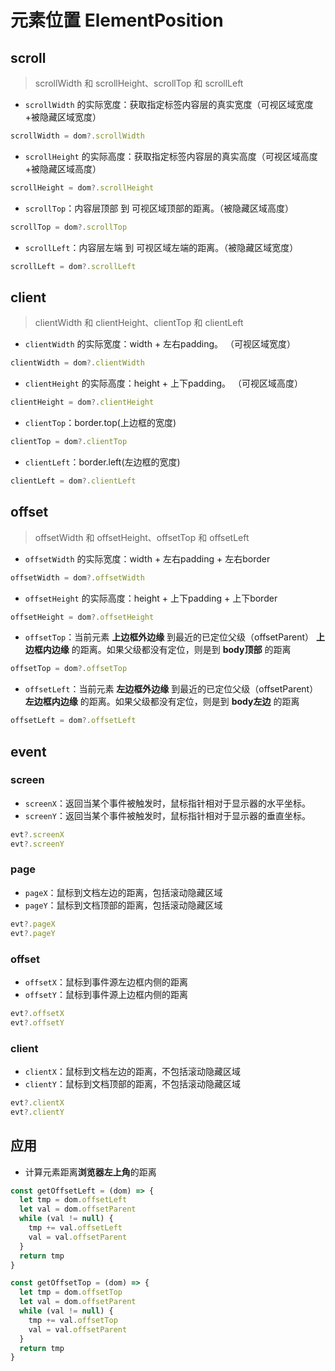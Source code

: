 # 元素位置 ElementPosition

## scroll

> scrollWidth 和 scrollHeight、scrollTop 和 scrollLeft

* `scrollWidth` 的实际宽度：获取指定标签内容层的真实宽度（可视区域宽度+被隐藏区域宽度）

```js
scrollWidth = dom?.scrollWidth
```

* `scrollHeight` 的实际高度：获取指定标签内容层的真实高度（可视区域高度+被隐藏区域高度）

```js
scrollHeight = dom?.scrollHeight
```

* `scrollTop`：内容层顶部 到 可视区域顶部的距离。（被隐藏区域高度）

```js
scrollTop = dom?.scrollTop
```

* `scrollLeft`：内容层左端 到 可视区域左端的距离。（被隐藏区域宽度）

```js
scrollLeft = dom?.scrollLeft
```

## client

> clientWidth 和 clientHeight、clientTop 和 clientLeft

* `clientWidth` 的实际宽度：width + 左右padding。 （可视区域宽度）

```js
clientWidth = dom?.clientWidth
```

* `clientHeight` 的实际高度：height + 上下padding。 （可视区域高度）

```js
clientHeight = dom?.clientHeight
```

* `clientTop`：border.top(上边框的宽度)

```js
clientTop = dom?.clientTop
```

* `clientLeft`：border.left(左边框的宽度)

```js
clientLeft = dom?.clientLeft
```

## offset

> offsetWidth 和 offsetHeight、offsetTop 和 offsetLeft

* `offsetWidth` 的实际宽度：width + 左右padding + 左右border

```js
offsetWidth = dom?.offsetWidth
```

* `offsetHeight` 的实际高度：height + 上下padding + 上下border

```js
offsetHeight = dom?.offsetHeight
```

* `offsetTop`：当前元素 **上边框外边缘** 到最近的已定位父级（offsetParent） **上边框内边缘** 的距离。如果父级都没有定位，则是到 **body顶部** 的距离

```js
offsetTop = dom?.offsetTop
```

* `offsetLeft`：当前元素 **左边框外边缘** 到最近的已定位父级（offsetParent）**左边框内边缘** 的距离。如果父级都没有定位，则是到 **body左边** 的距离

```js
offsetLeft = dom?.offsetLeft
```

## event

### screen

* `screenX`：返回当某个事件被触发时，鼠标指针相对于显示器的水平坐标。
* `screenY`：返回当某个事件被触发时，鼠标指针相对于显示器的垂直坐标。

```js
evt?.screenX
evt?.screenY
```

### page

* `pageX`：鼠标到文档左边的距离，包括滚动隐藏区域
* `pageY`：鼠标到文档顶部的距离，包括滚动隐藏区域

```js
evt?.pageX
evt?.pageY
```

### offset

* `offsetX`：鼠标到事件源左边框内侧的距离
* `offsetY`：鼠标到事件源上边框内侧的距离

```js
evt?.offsetX
evt?.offsetY
```

### client

* `clientX`：鼠标到文档左边的距离，不包括滚动隐藏区域
* `clientY`：鼠标到文档顶部的距离，不包括滚动隐藏区域

```js
evt?.clientX
evt?.clientY
```

## 应用

* 计算元素距离**浏览器左上角**的距离

```js
const getOffsetLeft = (dom) => {
  let tmp = dom.offsetLeft
  let val = dom.offsetParent
  while (val != null) {
    tmp += val.offsetLeft
    val = val.offsetParent
  }
  return tmp
}

const getOffsetTop = (dom) => {
  let tmp = dom.offsetTop
  let val = dom.offsetParent
  while (val != null) {
    tmp += val.offsetTop
    val = val.offsetParent
  }
  return tmp
}
```
